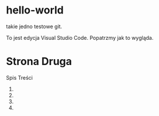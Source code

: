 # hello-world
takie jedno testowe git.

To jest edycja Visual Studio Code.
Popatrzmy jak to wygląda.


# Strona Druga

Spis Treści

1.
2.
3.
4.
